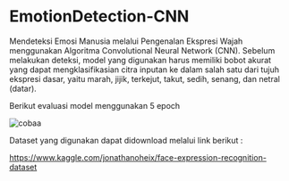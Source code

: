# EmotionDetection-CNN

Mendeteksi Emosi Manusia melalui Pengenalan Ekspresi Wajah menggunakan Algoritma Convolutional Neural Network (CNN). Sebelum melakukan deteksi, model yang digunakan harus memiliki bobot akurat yang dapat mengklasifikasian citra inputan ke dalam salah satu dari tujuh ekspresi dasar, yaitu marah, jijik, terkejut, takut, sedih, senang, dan netral (datar).

Berikut evaluasi model menggunakan 5 epoch

![cobaa](https://user-images.githubusercontent.com/65441615/146631653-6aa5020e-3909-4b9d-b914-b35eec05fa05.JPG)

Dataset yang digunakan dapat didownload melalui link berikut :

https://www.kaggle.com/jonathanoheix/face-expression-recognition-dataset




